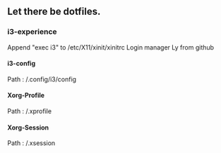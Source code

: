 ## Let there be dotfiles.


### i3-experience
Append "exec i3" to /etc/X11/xinit/xinitrc
Login manager Ly from github

#### i3-config
Path : <home>/.config/i3/config

#### Xorg-Profile
Path : <home>/.xprofile

#### Xorg-Session
Path : <home>/.xsession


